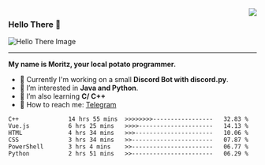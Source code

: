 <img align="right" src="https://visitor-badge.laobi.icu/badge?page_id=RealPotatoe.RealPotatoe">

### Hello There 👋

![Hello There Image](https://media.giphy.com/media/xTiIzJSKB4l7xTouE8/giphy.gif)

***

**My name is Moritz, your local potato programmer.**

* 💫 Currently I'm working on a small **Discord Bot with discord.py**.
* 🧠 I’m interested in **Java and Python**.
* 📖 I’m also learning **C/ C++**
* 💬 How to reach me: <a href="https://t.me/ThePotatoe">Telegram</a>

<!--START_SECTION:waka-->

```text
C++              14 hrs 55 mins  >>>>>>>>-----------------   32.83 %
Vue.js           6 hrs 25 mins   >>>>---------------------   14.13 %
HTML             4 hrs 34 mins   >>>----------------------   10.06 %
CSS              3 hrs 34 mins   >>-----------------------   07.87 %
PowerShell       3 hrs 4 mins    >>-----------------------   06.77 %
Python           2 hrs 51 mins   >>-----------------------   06.29 %
```

<!--END_SECTION:waka-->
